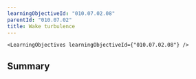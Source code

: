 ```yaml
---
learningObjectiveId: "010.07.02.08"
parentId: "010.07.02"
title: Wake turbulence
---
```


```tsx eval
<LearningObjectives learningObjectiveId={"010.07.02.08"} />
```

## Summary
